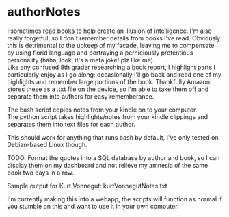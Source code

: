 # authorNotes
I sometimes read books to help create an illusion of intelligence. I'm also really forgetful, so I don't remember details from books I've read. Obviously this is detrimental to the upkeep of my facade, leaving me to compensate by using florid language and portraying a perniciously pretentious personality (haha, look, it's a meta joke! plz like me).  
Like any confused 8th grader researching a book report, I highlight parts I particularly enjoy as I go along; occasionally I'll go back and read one of my highlights and remember large portions of the book. Thankfully Amazon stores these as a .txt file on the device, so I'm able to take them off and separate them into authors for easy rememberance.

The bash script copies notes from your kindle on to your computer.  
The python script takes highlights/notes from your kindle clippings and separates them into text files for each author.

This should work for anything that runs bash by default, I've only tested on Debian-based Linux though.

TODO: Format the quotes into a SQL database by author and book, so I can display them on my dashboard and not relieve my amnesia of the same book two days in a row.

Sample output for Kurt Vonnegut: kurtVonnegutNotes.txt

I'm currently making this into a webapp, the scripts will function as normal if you stumble on this and want to use it in your own computer.
